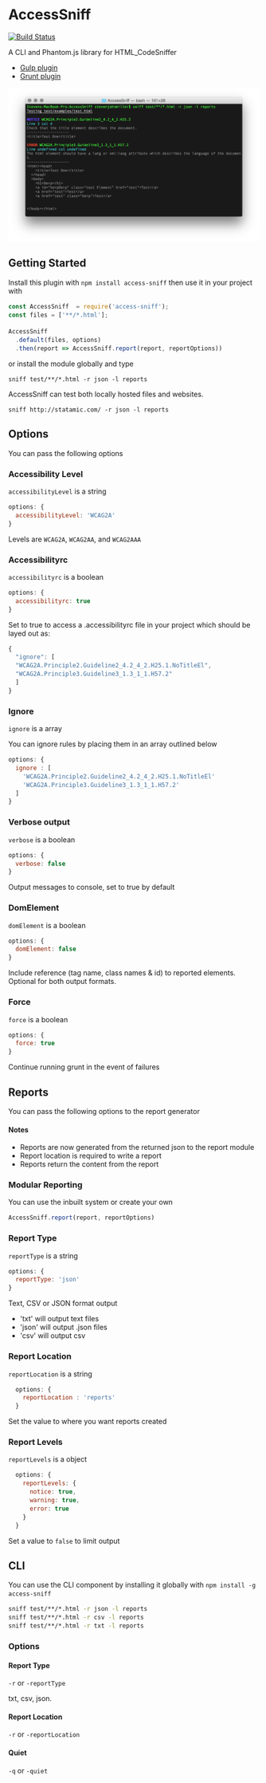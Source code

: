 # AccessSniff
[![Build Status](https://travis-ci.org/yargalot/AccessSniff.svg?branch=master)](https://travis-ci.org/yargalot/AccessSniff)

A CLI and Phantom.js library for HTML_CodeSniffer

- [Gulp plugin](https://github.com/yargalot/gulp-accessibility)
- [Grunt plugin](https://github.com/yargalot/grunt-accessibility)

![Example Image](img/example.png)

## Getting Started
Install this plugin with `npm install access-sniff` then use it in your project with

```javascript
const AccessSniff  = require('access-sniff');
const files = ['**/*.html'];

AccessSniff
  .default(files, options)
  .then(report => AccessSniff.report(report, reportOptions))
```

or install the module globally and type

```
sniff test/**/*.html -r json -l reports
```

AccessSniff can test both locally hosted files and websites.

```
sniff http://statamic.com/ -r json -l reports
```

## Options
You can pass the following options

### Accessibility Level

```accessibilityLevel``` is a string

```javascript
options: {
  accessibilityLevel: 'WCAG2A'
}
```

Levels are ```WCAG2A```, ```WCAG2AA```, and ```WCAG2AAA```

### Accessibilityrc

```accessibilityrc``` is a boolean


```javascript
options: {
  accessibilityrc: true
}
```

Set to true to access a .accessibilityrc file in your project which should be layed out as:

```javascript
{
  "ignore": [
  "WCAG2A.Principle2.Guideline2_4.2_4_2.H25.1.NoTitleEl",
  "WCAG2A.Principle3.Guideline3_1.3_1_1.H57.2"
  ]
}
```


### Ignore

```ignore``` is a array

You can ignore rules by placing them in an array outlined below

```javascript
options: {
  ignore : [
    'WCAG2A.Principle2.Guideline2_4.2_4_2.H25.1.NoTitleEl'
    'WCAG2A.Principle3.Guideline3_1.3_1_1.H57.2'
  ]
}
```

### Verbose output

```verbose``` is a boolean

```javascript
options: {
  verbose: false
}
```

Output messages to console, set to true by default


### DomElement

``` domElement ``` is a boolean

```javascript
options: {
  domElement: false
}
```

Include reference (tag name, class names & id) to reported  elements. Optional for both output formats.

### Force

```force``` is a boolean

```javascript
options: {
  force: true
}
```

Continue running grunt in the event of failures

## Reports
You can pass the following options to the report generator

#### Notes
- Reports are now generated from the returned json to the report module
- Report location is required to write a report
- Reports return the content from the report

### Modular Reporting
You can use the inbuilt system or create your own
```javascript
AccessSniff.report(report, reportOptions)
```

### Report Type

```reportType``` is a string
```javascript
options: {
  reportType: 'json'
}
```

Text, CSV or JSON format output

- 'txt' will output text files
- 'json' will output .json files
- 'csv' will output csv

### Report Location

```reportLocation``` is a string

```javascript
  options: {
    reportLocation : 'reports'
  }
```

Set the value to where you want reports created

### Report Levels

`reportLevels` is a object

```javascript
  options: {
    reportLevels: {
      notice: true,
      warning: true,
      error: true
    }
  }
```

Set a value to ```false``` to limit output

## CLI
You can use the CLI component by installing it globally with `npm install -g access-sniff`

```cmd
sniff test/**/*.html -r json -l reports
sniff test/**/*.html -r csv -l reports
sniff test/**/*.html -r txt -l reports
```

### Options

#### Report Type
`-r` or `-reportType`

txt, csv, json.

#### Report Location
`-r` or `-reportLocation`

#### Quiet
`-q` or `-quiet`
